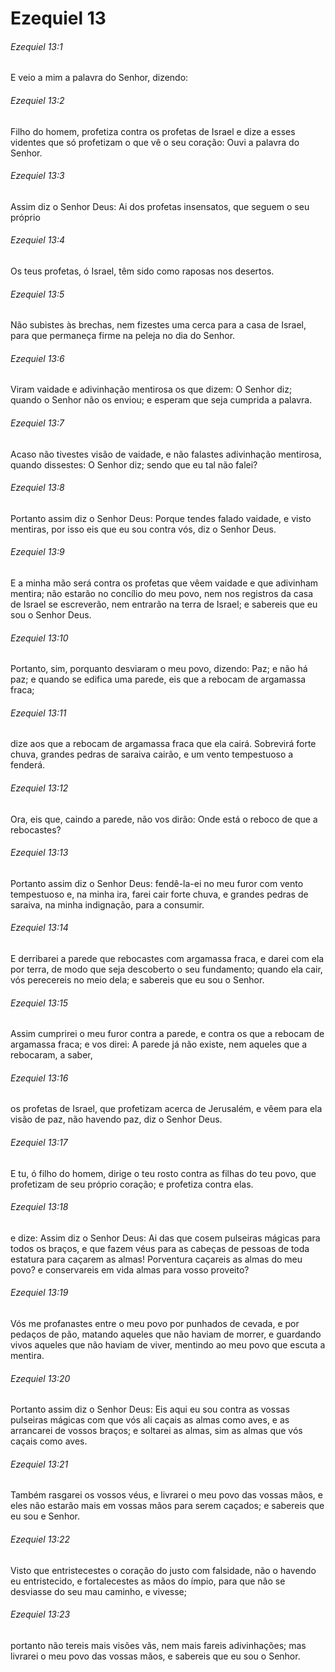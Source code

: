 # Ezequiel 13

###### Ezequiel 13:1

E veio a mim a palavra do Senhor, dizendo:

###### Ezequiel 13:2

Filho do homem, profetiza contra os profetas de Israel e dize a esses videntes que só profetizam o que vê o seu coração: Ouvi a palavra do Senhor.

###### Ezequiel 13:3

Assim diz o Senhor Deus: Ai dos profetas insensatos, que seguem o seu próprio

###### Ezequiel 13:4

Os teus profetas, ó Israel, têm sido como raposas nos desertos.

###### Ezequiel 13:5

Não subistes às brechas, nem fizestes uma cerca para a casa de Israel, para que permaneça firme na peleja no dia do Senhor.

###### Ezequiel 13:6

Viram vaidade e adivinhação mentirosa os que dizem: O Senhor diz; quando o Senhor não os enviou; e esperam que seja cumprida a palavra.

###### Ezequiel 13:7

Acaso não tivestes visão de vaidade, e não falastes adivinhação mentirosa, quando dissestes: O Senhor diz; sendo que eu tal não falei?

###### Ezequiel 13:8

Portanto assim diz o Senhor Deus: Porque tendes falado vaidade, e visto mentiras, por isso eis que eu sou contra vós, diz o Senhor Deus.

###### Ezequiel 13:9

E a minha mão será contra os profetas que vêem vaidade e que adivinham mentira; não estarão no concílio do meu povo, nem nos registros da casa de Israel se escreverão, nem entrarão na terra de Israel; e sabereis que eu sou o Senhor Deus.

###### Ezequiel 13:10

Portanto, sim, porquanto desviaram o meu povo, dizendo: Paz; e não há paz; e quando se edifica uma parede, eis que a rebocam de argamassa fraca;

###### Ezequiel 13:11

dize aos que a rebocam de argamassa fraca que ela cairá. Sobrevirá forte chuva, grandes pedras de saraiva cairão, e um vento tempestuoso a fenderá.

###### Ezequiel 13:12

Ora, eis que, caindo a parede, não vos dirão: Onde está o reboco de que a rebocastes?

###### Ezequiel 13:13

Portanto assim diz o Senhor Deus: fendê-la-ei no meu furor com vento tempestuoso e, na minha ira, farei cair forte chuva, e grandes pedras de saraiva, na minha indignação, para a consumir.

###### Ezequiel 13:14

E derribarei a parede que rebocastes com argamassa fraca, e darei com ela por terra, de modo que seja descoberto o seu fundamento; quando ela cair, vós perecereis no meio dela; e sabereis que eu sou o Senhor.

###### Ezequiel 13:15

Assim cumprirei o meu furor contra a parede, e contra os que a rebocam de argamassa fraca; e vos direi: A parede já não existe, nem aqueles que a rebocaram, a saber,

###### Ezequiel 13:16

os profetas de Israel, que profetizam acerca de Jerusalém, e vêem para ela visão de paz, não havendo paz, diz o Senhor Deus.

###### Ezequiel 13:17

E tu, ó filho do homem, dirige o teu rosto contra as filhas do teu povo, que profetizam de seu próprio coração; e profetiza contra elas.

###### Ezequiel 13:18

e dize: Assim diz o Senhor Deus: Ai das que cosem pulseiras mágicas para todos os braços, e que fazem véus para as cabeças de pessoas de toda estatura para caçarem as almas! Porventura caçareis as almas do meu povo? e conservareis em vida almas para vosso proveito?

###### Ezequiel 13:19

Vós me profanastes entre o meu povo por punhados de cevada, e por pedaços de pão, matando aqueles que não haviam de morrer, e guardando vivos aqueles que não haviam de viver, mentindo ao meu povo que escuta a mentira.

###### Ezequiel 13:20

Portanto assim diz o Senhor Deus: Eis aqui eu sou contra as vossas pulseiras mágicas com que vós ali caçais as almas como aves, e as arrancarei de vossos braços; e soltarei as almas, sim as almas que vós caçais como aves.

###### Ezequiel 13:21

Também rasgarei os vossos véus, e livrarei o meu povo das vossas mãos, e eles não estarão mais em vossas mãos para serem caçados; e sabereis que eu sou e Senhor.

###### Ezequiel 13:22

Visto que entristecestes o coração do justo com falsidade, não o havendo eu entristecido, e fortalecestes as mãos do ímpio, para que não se desviasse do seu mau caminho, e vivesse;

###### Ezequiel 13:23

portanto não tereis mais visões vãs, nem mais fareis adivinhações; mas livrarei o meu povo das vossas mãos, e sabereis que eu sou o Senhor.

